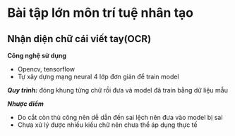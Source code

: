 # Bài tập lớn môn trí tuệ nhân tạo
## Nhận diện chữ cái viết tay(OCR)

**Công nghệ sử dụng**
- Opencv, tensorflow
- Tự xây dựng mạng neural 4 lớp đơn giản để train model

***Quy trình:*** đóng khung từng chữ rồi đưa và model đã train bằng dữ liệu mẫu

***Nhược điểm*** 
- Do cắt còn thủ công nên dễ dẫn đến sai lệch nên đưa vào model bị sai
- Chưa xử lý được nhiều kiều chữ nên chưa thể áp dụng thực tế
